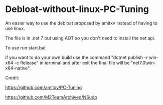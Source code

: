 # Debloat-without-linux-PC-Tuning
An easier way to use the debloat proposed by amitxv instead of having to use linux. 

The file is in .net 7 but using AOT so you don't need to install the net api.  

To use run start.bat  


if you want to do your own build use the command "dotnet publish -r win-x64 -c Release" in terminal 
and after exit the final file will be "net7.0\win-x64-native".

Credit:

https://github.com/amitxv/PC-Tuning

https://github.com/M2TeamArchived/NSudo
